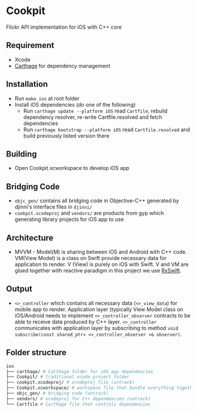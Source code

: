 # Cookpit
Flickr API implementation for iOS with C++ core

## Requirement
* Xcode
* [Carthage](https://github.com/Carthage/Carthage) for dependency management

## Installation
* Run `make ios` at root folder
* Install iOS dependencies (do one of the following)
  * Run `carthage update --platform iOS` read `Cartfile`, rebuild dependency resolver, re-write Cartfile.resolved and fetch dependencies
  * Run `carthage bootstrap --platform iOS` read `Cartfile.resolved` and build previously listed version there

## Building
* Open Cookpit.xcworkspace to develop iOS app

## Bridging Code
* `objc_gen/` contains all bridging code in Objective-C++ generated by djinni's interface files in `djinni/`
* `cookpit.xcodeproj` and `vendors/` are products from gyp which generating library projects for iOS app to use

## Architecture
* MVVM - Model(M) is sharing between iOS and Android with C++ code. VM(View Model) is a class on Swift provide necessary data for application to render. V (View) is purely on iOS with Swift. V and VM are glued together with reactive paradigm in this project we use [RxSwift](https://github.com/ReactiveX/RxSwift/).

## Output
* `<>_controller` which contains all necessary data (`<>_view_data`) for mobile app to render. Application layer (typically View Model class on iOS/Android needs to implement `<>_controller_observer` contracts to be able to receive data produced by C++ layer. `<>_controller` communicates with application layer by subscribing to method `void subscribe(const shared_ptr< <>_controller_observer >& observer)`.

## Folder structure
```bash
ios
├── carthage/ # Carthage folder for iOS app dependencies
├── Cookpit/ # traditional xcode project folder
├── cookpit.xcodeproj/ # xcodeproj file (untrack)
├── Cookpit.xcworkspace/ # workspace file that bundle everything together
├── objc_gen/ # bridging code (untrack)
├── vendors/ # xcodeproj for C++ dependencies (untrack)
└── Cartfile # Carthage file that controls dependencies
```
